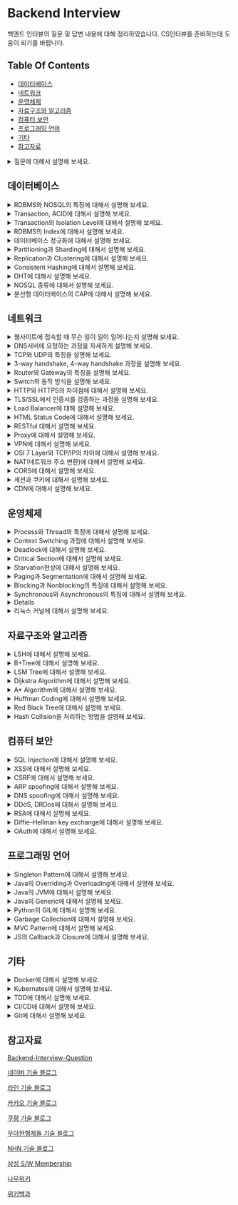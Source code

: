 # Backend Interview
백엔드 인터뷰의 질문 및 답변 내용에 대해 정리하였습니다. 
CS인터뷰를 준비하는데 도움이 되기를 바랍니다. 


## Table Of Contents
- [데이터베이스](#데이터베이스)
- [네트워크](#네트워크)
- [운영체제](#운영체제)
- [자료구조와 알고리즘](#자료구조와-알고리즘)
- [컴퓨터 보안](#컴퓨터-보안)
- [프로그래밍 언어](#프로그래밍-언어)
- [기타](#기타)
- [참고자료](#참고자료)


<details>
  <summary>질문에 대해서 설명해 보세요.</summary>
  </br>
  답변답변답변<br>
  </br>
</details>


## 데이터베이스
<details>
  <summary>RDBMS와 NOSQL의 특징에 대해서 설명해 보세요.</summary>
  </br>
  RDB의 경우, 정해진 스키마를 갖고 있습니다. <br>
  데이터는 관계를 통해서 여러개의 테이블에 분산됩니다. <br>
  테이블간의 관계에서 foreigen key를 사용해서 join이 가능하다는 점이 특징입니다. <br>
  NOSQL의 경우에는 다양한 프로그램들이 있어서 각기 특징이 다릅니다. <br>
  보편적인 특징으로는, RDB와 반대로 Schema가 존재하지 않고, 테이블 간의 관계를 정의하지 않으며, <br>
  분산 저장을 통한 Scale-out에 유리한 구조를 가지고 있습니다. <br>
  <br>
  RDB는 데이터 구조가 명확하고 변경 될 여지가 없고, <br> 
  데이터 무결성에 대한 보장이 필요한 시스템에서 사용하는 것이 좋습니다. <br>
  또한, 관계를 맺고 있는 데이터가 자주 Update가 일어나는 경우에 적합합니다. <br>
  NOSQL은 데이터 구조를 잘 알 수 없고, <br>
  데이터의 구조의 변경이 일어날 수 있는 경우에 사용하는  것이 좋습니다. <br>
  또한 데이터의 양이 많지만 Update가 많이 이루어지지 않는 시스템에 사용하는 것이 좋습니다. <br>
  </br>
</details>

<details>
  <summary>Transaction, ACID에 대해서 설명해 보세요.</summary>
  </br>
  트랜잭션이란 DB내에서 하나의 논리적 기능을 수행하기 위해서 여러 작업들을 묶어놓은 단위입니다. <br>
  ACID란 트랜잭션의 특징입니다. Atomicity, Consistency, Isolation, Durability를 나타냅니다.<br>
  <br>
  Atomicity, 원자성은 All or Nothing, 즉 한 트랜잭션 내의 모든 연산이<br>
  전부 수행되거나, 아니면 전부 수행되지 않는다는 것을 나타냅니다.<br>
  Consistnecy, 일관성은 트랜잭션 완료 이후에도 일관성 있는 DB상태를 유지하는 것을 의미합니다. <br>
  시스템의 규칙은 수행 전과 수행 후에도 같아야 합니다.<br>
  Isolation, 독립성은 트랜잭션 수행 중에는 다른 작업이 영향을 주지 않는다는 뜻입니다. <br>
  즉, 트랜잭션의 순서는 연속적이여야만 함을 의미합니다. <br>
  Durability, 영구성은 성공적으로 수행된 트랜잭션은 영원히 반영됨을 뜻합니다. <br>
  모든 트랜잭션은 로그로 남고, 이전 상태로 되돌릴 수 있습니다. <br>
  <br>
</details>

<details>
  <summary>Transaction의 Isolation Level에 대해서 설명해 보세요.</summary>
  </br>
  트랜잭션의 격리 수준은 여러가지 단계가 있습니다. <br>
  Lock 또는, MVCC(multiversion concurrency control)를 사용합니다. <br>
  <br>
  Level0, Read Uncommitted는 트랜젝션에서 처리중인,  <br>
  아직 커밋되지 않은 데이터를 다른 트랜잭션이 읽는 것을 허용합니다. <br>
  Dirty Read현상이 발생합니다.<br>
  정합성에 문제가 많아 주로 사용하지는 않습니다. <br>
  <br>
  Level1, Read Committed는 커밋되어 확정된 데이터만 읽는 것을 허용합니다.  <br>
  Non-Reapeatable Read(Inconsistent Analysis)현상이 발생합니다. <br>
  읽기를 공유하는 Lock를 이용해서 하나의 레코드를 읽을 때 Lock를 설정하고,  <br>
  해당 레코드에서 빠지는 순간 Lock을 해제해서 구현하는 방식이 있습니다. <br>
  또는 쿼리시작 시점의 Undo데이터를 제공하는 방식으로 구현이 가능합니다. <br>
  성능과 정합성에 적절한 타협을 한 방식으로 DBMS에서 주로 사용합니다. <br>
  <br>
  Level2, Repeatable Read는, 선행 트랜잭션이 읽은 데이터를 트랜잭션이 종료될 때 까지 <br>
  이후 트랜잭션이 Update/Delete를 하는 것을 허용하지 않습니다. <br>
  Phantom Read(첫번째 쿼리에서 없던 레코드가 두번째 쿼리에서 나타남)현상이 발생합니다.<br>
  Lock을 커밋할 때 까지 유지하는 방식으로 구현하거나,  <br>
  각 트랜잭션에 순차적으로 ID를 부여하여, <br>
  트랜잭션 ID보다 작은 번호에서 변경된 것만 읽게 하는 방식으로 구현이 가능합니다. <br>
  <br>
  Level3, Serializable는, 트랜잭션을 순차적으로 처리하는 것을 의미합니다. <br>
  읽는 것이 가장 엄격하고 정밀한 isolation을 보장하지만, <br>
  동시 처리성능이 낮아 거의 사용되지 않습니다. <br>
  <br>
</details>

<details>
  <summary>RDBMS의 Index에 대해서 설명해 보세요.</summary>
  </br>
  인덱스는 테이블의 동작 속도를 높여주는 자료 구조입니다. <br>
  인덱스를 설정할 때는, Cardinality 등의 기준을 사용해서 결정합니다. <br>
  Cardinality란, 특정 컬럼에 사용되는 값의 유니크한 값의 개수입니다.   <br>
  Cardinality가 높을 수록 인덱스를 설정했을 때 효율적입니다.  <br>
  Index를 설정할 경우 Select Query는 효과적으로 실행할 수 있지만,  <br>
  Create, Update, Delete Query의 경우 성능이 떨어지므로,  <br>
  DB가 어떻게 사용되는 지에 따라 적절한 수준으로 설정하는 것이 좋습니다.  <br>
  </br>
</details>

<details>
  <summary>데이터베이스 정규화에 대해서 설명해 보세요.</summary>
  </br>
  데이터베이스 정규화에는, 1NF, 2NF, 3NF, BCNF등이 있습니다. <br>
  정규화 되지 않은 테이블은, 갱신 이상, 삽입 이상, 삭제 이상 등의 문제가 있습니다. <br>
  정규화를 통해, Data Reduncamcy를 제거하며, <br>
  데이터 저장을 논리적으로, 의미있게(informative) 할 수 있는 장점이 있습니다.  <br>
  또한 데이터베이스 구조 확장 시에 구조 변경을 최소화 할 수 있습니다.  <br>
  <br>
  1NF, 1차 정규형의 핵심은, 각 Row마다 Column의 값이 1개씩만 있어야 합니다. (Atomic Value)<br>
  원칙적으로는 "어떤 관계와 동일 구조"임을 뜻하며, 아래의 조건이 있습니다.<br>
  1. 모든 Column(attribute)는 각 Table에서 Unique하다. <br>
  2. 모든 entry는 하나의 값을 가져야 하며, Atomic해야 한다. <br>
  3. 중복되는 Row가 없다.<br>
  <br>
  2NF, 2차 정규형의 핵심은, 부분적 종속이 없어야 합니다. (완전 함수 종속)<br>
  즉, Candidate Key와 K와, K에 속하지 않은 Attirbute A가 있을 때, <br>
  A를 결정하기 위해 K일부로 결정되지 않고, K전체를 참조해야 하는 경우,<br>
  1NF인 테이블은 2NF의 필요충분조건을 만족합니다. <br>
  <br>
  3NF, 3차 정규형의 핵심은 테이블 내의 모든 속성이 기본 키에만 의존해야 합니다. <br>
  (이행적 함수 종속 없음)<br>
  이행적 함수 종속이란 A -> B, B -> C  ==> A -> C 를 의미합니다. <br>
  <br>
  BCNF 정규화의 핵심은 모든 결정자가 후보 키가 되는 것입니다. <br>
  즉, 어떤 컬럼이 다른 컬럼의 값을 결정하는 결정자인데 Candidate Key가 아니라면,<br>
  BCNF 정규화를 만족시키기 위해 분해해야 합니다. <br>
  </br>
</details>

<details>
  <summary>Partitioning과 Sharding에 대해서 설명해 보세요.</summary>
  </br>
  파티셔닝은, Perfomance, Manageability, Availability를 향상시키기 위해<br>
  테이블/인덱스를 분리하는 방법입니다. <br>
  <br>
  파티셔닝 방법은 크게 두가지로 볼 수 있습니다.<br>
  Horizontal Partitioning은, 동일한 스키마의 데이터를 여러개의 테이블에<br>
  나누어 저장하는 것을 뜻합니다. Row기반으로 데이터를 분리합니다. <br>
  Vertical Partitioning은, 하나의 Entity에 저장된 데이터를 여러개의 엔티티로<br>
  분리하는것을 뜻합니다. Column기반으로 데이터를 분리합니다. <br>
  <br>
  Range Partitioning은, 연속적인 숫자 등을 기준으로 파티셔닝 하는 방식입니다. <br>
  Hash Partitioning은, 각 파티션마다 해시값의 범위를 할당하는 방식입니다. <br>
  범위 Query를 효율적으로 실행이 불가능하다는 단점이 있습니다. <br>
  추가적으로 보조 색인이 존재하는 DB라면 다음의 파티셔닝 방식을 사용합니다.<br>
  Document-based partitioning(Local index)의 경우, <br>
  각 파티션마다 index를 둡니다.<br>
  Term-based partitioning(Global index)의 경우, <br>
  모든 파티션의 데이터를 담당하는 index를 만들고, global index또한 파티셔닝합니다. <br>
  Global index의 갱신은 보편적으로 비동기적으로 이루어집니다. <br>
  <br>
  샤딩은, Horizontal Partitioning을 뜻하기도 하고, <br>
  그중에서도 물리적인 형태로 파티셔닝 하는 것만을 뜻하기도 합니다. <br>
  </br>
</details>

<details>
  <summary>Replication과 Clustering에 대해서 설명해 보세요.</summary>
  </br>
  리플리케이션은, DB를 권한에 따라 Master-Slave로 구축하는 방식입니다.  <br>
  Master Node는 쓰기작업만을, Slave Node는 읽기작업만을 처리합니다.  <br>
  비동기적으로 운영되어 지연시간이 적은 장점이 있지만, <br>
  데이터 동기화가 보장되지 않아 일관성에 문제가 있을 수 있고, <br>
  Master Node에 문제가 생길 경우 복구가 어렵습니다. <br>
  <br>
  클러스터링은, DB를 여러개의 서버에 수평적으로 구축하는 방식입니다. <br>
  클러스터링은 SPoF(Single point of Failure)와 같은 문제를 해결하기 위해서 사용합니다. <br>
  동기적으로 운영되어 Write에 지연 시간이 있습니다. <br>
  항상 일관성있는 데이터를 얻을 수 있고,  <br>
  하나의 노드가 죽어도 끊김없이 계속 운용이 가능합니다.  <br>
  </br>
</details>

<details>
  <summary>Consistent Hashing에 대해서 설명해 보세요.</summary>
  </br>
  Hash Ring을 사용해서 해싱을 하는 방법입니다. 
  메타정보 조회 없이 클러스터에서 키가 저장된 노드를 바로 찾아갈 수 있습니다.
  Rebalancing문제를 해결하기 위한 방법입니다. 
  Virtual Node는, 실제 물리 노드보다 토큰을 더 많이 보유하는 방식입니다.
  이를 통해, Object분포의 불균일성을 해결합니다. 
  
  
  
  일반 HashTable을 사용하면, 분산 DB에서 node를 추가하거나 삭제하는데
  O(K)의 시간이 걸립니다. (K는 Key의 수) Coninstent Hashing을 사용하면
  O(K/N)의 시간으로 가능합니다. 단, Key를 추가하거나 삭제할 때, 
  일반적인 HashTable은 O(1)이면 가능하지만, Consistent Hashing의 경우
  O(logN)의 시간이 걸립니다. (N은 Node의 수)
  
  DynamoDB, Memcached와 같은 NOSQL에 주로 사용되고 있습니다. 
  </br>
</details>

<details>
  <summary>DHT에 대해서 설명해 보세요.</summary>
  </br>
  Distributeed Hash Table
  Cassandra, BitTorrent
  </br>
</details>

<details>
  <summary>NOSQL 종류에 대해서 설명해 보세요.</summary>
  </br>
  
  </br>
</details>

<details>
  <summary>분산형 데이터베이스의 CAP에 대해서 설명해 보세요.</summary>
  </br>
  Database가 Consistency, Availability, Partitioning를 모두 만족할 수 없고, 
  둘만 만족할 수 있다는  것입니다. 
  </br>
</details>




## 네트워크
<details>
  <summary>웹사이트에 접속할 때 무슨 일이 일이 일어나는지 설명해 보세요.</summary>
  </br>
  주소창에 URL을 입력하면 브라우저는 DNS서버에 요청을 해서 IP주소를 얻습니다. <br>
  IP주소를 얻으면 HTTP를 이용해서 IP주소로 웹사이트에 대해 요청합니다. <br>
  서버는 요청을 받으면, 처리해서 다시 응답을 보냅니다. <br>
  브라우저는 응답을 받으면 HTML코드를 파싱해서 화면에 출력합니다. <br>
  </br>
</details>

<details>
  <summary>DNS서버에 요청하는 과정을 자세하게 설명해 보세요.</summary>
  </br>
  www.google.com 에 요청한다고 가정하겠습니다. <br>
  브라우저는 DNS서버에 요청하기 전, 브라우저에 도메인이 캐싱되어 있는지 확인합니다. <br>
  없을 경우, OS의 hosts파일에 도메인이 있는지 확인합니다. 없을 경우, local dns서버에 물어봅니다. <br>
  local dns서버는 root name서버의 ip주소를 기록한 hint파일이 있어, <br>
  이것을 참조하여 local dns 서버로 요청을 보냅니다. <br>
  root name서버는 NS레코드와 A레코드가 있는 Glue레코드를 참조하여 <br>
  top-level name server를 참조하라고 응답합니다. <br>
  top-level name server - com 서버는 그 아래 서버에 대한 정보를 갖고 있어 <br>
  google.com의 네임서버를 참조하라고 응답합니다. <br>
  최  요청을 받은 네임서버는 클라이언트에게 google.com의 IP주소를 전송합니다. <br>
  물론 각 서버는 한번 요청한 이후 캐시를 저장하고 있어 동일한 요청에 대해 계속 <br>
  다른 DNS서버로 요청을 보내지는 않습니다. 단, 캐시에는 TTL이 있어 유효기간이 지나면 삭제됩니다. <br>
  Windows의 경우, default로 86,400(1day)만큼 DNS Cache를 저장합니다. <br>
  <br>
  DNS서버에 요청을 보낼 때, 보편적으로는 UDP/53 포트를 사용하지만, 전송 데이터가 512Byte이상이거나, <br>
  Zone Transfer가 일어나는 경우에는 TCP/53을 사용합니다. <br>
  DNS프로토콜은 원래 암호화를 하지 않지만, 감청 이슈로 인해, DNS over TLS, DNS over HTTPS 등을 <br>
  이용해 암호화하려는 기술들이 사용되고 있습니다. <br>
  </br>
</details>

<details>
  <summary>TCP와 UDP의 특징을 설명해 보세요.</summary>
  </br>
  TCP/UDP 모두 OSI 7 Layer 중 Transport layer에서 사용하는 기술입니다. <br>
  TCP는 3-way handshake 과정을 통해 연결을 설정하고 4-way handshaker과정을 통해 해제합니다. <br>
  TCP는 흐름 제어를 위해 보편적으로 Sliding Window 방식을 사용합니다. 한 번에 처리할 수 있는 <br>
  데이터를 정해 놓고, 보내고, 응답받고, 윈도우를 밀어내는 방식을 반복해서 전송합니다. <br>
  이 때, Receiver는 Sender로 ACK을 보냅니다. ACK을 보낼 때, Seq번호를 순차적으로 같이 <br>
  전송하기 때문에 Sender는 같은 Seq번호의 ACK이 여러 번 도착할 경우 문제가 발생한 것을 <br>
  알 수 있습니다.  <br>
  TCP는 세그먼트가 손실되었거나 훼손된 경우 를 통해 Go-Back-ARQ 등을 통해 재전송합니다.<br>
  네트워크가 혼잡해지지 않도록, Slow Start등의 혼잡제어 기법또한 사용합니다. <br>
  UDP에는 이러한 제어가 존재하지 않습니다. <br>
  TCP와 UDP 모두Checksum을 이용해서 전송받은 데이터가 정확한지 검증하는 과정을 거칩니다. <br>
  <br>
  TCP는 연결 지향형 프로토콜로, HTTP, FTP등에서 주로 사용하며 속도가 느리나 신뢰성을 보장합니다. <br>
  UDP는 그 반대로, 순서와 확실한 전송이 보장되지 않지만, 속도가 빠르고 헤더 크기가 작습니다. <br> 
  UDP는 DNS, 일부 실시간 동영상 서비스, 응답속도가 중요한 게임 등에서 사용합니다. <br>
  <br>
  다른 Transport Layer의 프로토콜로는 QUIC가 있습니다. <br>
  HTTP/3에서 사용하며, UDP기반이지만 신뢰성을 보장해줍니다. <br>
  </br>
</details>

<details>
  <summary>3-way handshake, 4-way handshake 과정을 설명해 보세요.</summary>
  </br>
  3-way handshake <br>
    1. Server는 Listen상태, Client에서 SYN(M) 전송 <br>
    2. Server는 응답을 받고 SYN_RCV로 상태 전환, ACK(N+1),SYN(N) 전송 <br>
    3. Client는 Established 상태로 전환, ACK(N+1)전송 <br>
    4. Server는 ACK을 받고 서버는 Established 상태로 전환 <br>
  <br>
  4-way handshake <br>
    1. Client는 FIN 전송 <br>
    2. Server는 FIN을 받고 TIMEOUT으로 상태 전환, 일단 ACK전송 <br>
    3. Server는 나머지 데이터 모두 전송 후 FIN 전송 <br>
    4. Client는 FIN받고, ACK전송 <br>
    5. Server는 ACK을 받고 소켓 Close <br>
    6. Client는 Time wait으로 일정 기간 대기 이후 Close <br>
  </br>
</details>

<details>
  <summary>Router와 Gateway의 특징을 설명해 보세요.</summary>
  </br>
  라우터는 OSI 7 Layer 중, Network Layer에서 동작하는 장비입니다. <br>
  Subnet이 다른 장비간을 연결 할 떄 사용합니다. <br>
  Routing Table을 참조하여 목적지의 IP주소에 따라 다른 Router로 패킷을 전달합니다. <br>
  라우팅 기법으로는 CIDR(사이더)방식을 가장 많이 활용하며, <br>
  각 네트워크의 영역을 구분지을 수 있습니다.  <br>
  게이트웨이는 서로 다른 통신망, 혹은 다른 프로토콜을 사용하는 네트워크 간을 연결해 줍니다. <br>
  다만 게이트웨이와 라우터는 명확하게 분리되는 개념이 아닙니다. 특정 역할을 의미하는 것이라서, <br>
  라우터가 게이트웨이의 역할을 할 수도 있고, 다른 장비나 소프트웨어가 그러한 역할을 할 수도 있습니다. 
  </br><br>
</details>

<details>
  <summary>Switch의 동작 방식을 설명해 보세요.</summary>
  </br>
  스위치는 OSI 7 Layer 중, Data Link Layer에서 동작하는 장비입니다. <br>
  Mac Address가 기록된 테이블을 가지고 있어,  <br>
  목적지의 MAC주소를 가진 장비의 포트로만 프레임을 전송합니다. <br>
  스위치가 처음에 아무런 정보도 갖고 있지 않다면, 모든 포트로 프레임을 전송하지만, <br>
  프레임이 스위치를 거쳐갈 때, 각 포트의 MAC주소를 기억합니다. <br>
  처음 MAC주소를 사용한 통신을 하기 위해서는, 송신자는 ARP요청 패킷을 <br>
  Broadcast로 전송합니다. 모든 호스트와 라우터는 ARP 요청 패킷을 수신하지만, <br>
  요청 패킷에 해당하는 수신자만 ARP Reply 패킷을 유니캐스트로 전송합니다. <br>
  </br>
</details>

<details>
  <summary>HTTP와 HTTPS의 차이점에 대해서 설명해 보세요.</summary>
  </br>
  HTTP는 평문 데이터를 전송하는 프로토콜이고, 이러한 과정에서 제3자가 패킷을 탈취할 경우, <br>
  패킷 안에 있는 정보를 볼 수 있습니다. HTTPS는 HTTP내용을 SSL/TLS를 프로토콜을 통해 <br>
  암호화 해서 전송합니다. <br>
  HTTPS는 80번 포트를, HTTPS는 443번 포트를 사용합니다.  <br>
  TLS통신을 위해서 Hannshake과정을 거치며, 내용은 다음과 같습니다. <br>
  1. Client는 ClientHello 전송 <br>
  2. Server는 ServerHello 전송 <br>
  3. Server는 인증서, 랜덤 데이터를 포함한 Certificate전송 <br>
  4. Client는 인증서 검증 <br>
  5. Client는 pre-master secret을 생성하고 인증서의 공개 키를 이용해 암호화, 전송 <br>
  6. Server는 복호화해서 pre-master secret을 알아내고, master secret생성 <br>
  7. Server는 master secret으로 Session key생성 <br>
  8. Server, Client는 ChangeCipherSpec, Finished전송으로 과정 완료 <br>
  9. Server, Client는 대칭키 암호를 이용해 통신 <br>
  <br>
</details>

<details>
  <summary>TLS/SSL에서 인증서를 검증하는 과정을 설명해 보세요.</summary>
  </br>
  인증서에는, 발급자, 서명 알고리즘, 유효기간, 공개 키, 지문 등의 내용이 있습니다. <br>
  <br>
  인증서의 검증은 최상위 인증 기관 - Root CA가 신뢰할 수 있다는 것으로 시작합니다. <br>
  Root CA들의 인증서 및 공개 키는 보통 MS 트러스티드 루트 프로그램 등, OS에서 받아옵니다. <br>
  다만 최근 Chrome의 경우 자체 루트 인증인 Chrome root program을 운영할 계획이라고 합니다. <br>
  <br>
  중간 인증 기관(ICA)의 인증서가 신뢰할 만한 인증서인지 검증하기 위해, <br>
  ICA인증서의 지문을 RootCA의 공개키를 이용해서 복호화합니다. <br>
  이 지문이 인증서의 해시값과 일치할 경우 인증서를 신뢰할 수 있습니다 <br>
  동일한 과정을 하위 CA까지 검증하는 과정(Chain of Trust)으로 인증서를 검증할 수 있습니다. <br>
  암호화 알고리즘으로는 SHA256 RSA2048을 주로 사용합니다.<br>
  다만 RootCA를 신뢰할 수 없을 때, <br>
  즉 RootCA의 비밀키가 유출되었을 경우에는 문제가 발생할 수 있습니다. <br>
  참고: chrome://settings/security <br>
  <br>
</details>

<details>
  <summary>Load Balancer에 대해 설명해 보세요.</summary>
  </br>
   로드 밸런서는 서버에 가해지는 부하를 분산해주는 장치 및 기술을 말합니다. <br>
   서버에서 서비스를 하기에 트래픽이 너무 높다면 Scale-up / Scale-out 을 해야 합니다. <br>
   다만 Scale-up은 한계가 있어 결국 분산 처리를 위해 Scale-out을 합니다. <br>
   DNS서버가 로드밸런서의 IP주소를 클라이언트에게 전송하고, 클라이언트는 로드밸런서로 요청을 보냅니다. <br>
   로드밸런서는 요청을 서버로 분배하고, 서버는 로드밸런서로, 또는 클라이언트로 직접 응답을 보냅니다. <br>
   로드밸런서는, Health Check, Tunneling, NAT(Network Address Translation) 등의 기능을 합니다. 
   로드밸런서의 종류로는 4-layer / 7-layer에서 작동하는 로드밸런서가 있습니다. <br>
   l4 로드밸런서의 작동 방식중 대표적인 것은 다음과 같습니다. <br>
   Weighted Least Connections: 서버의 커넥션의 수와 가중치를 바탕으로 요청을 분배합니다. <br>
   Fastest Response Time: 서버가 응답하는 시간이 가장 빠른 서버로 요청을 분배합니다. <br>
   Source Hash Scehduling: 사용자의 IP를 해싱하고 그 결과로 서버로 요청을 분배합니다. <br>
   l7 로드밸런서의 경우 l4로드밸런서의 기능을 포함하여, 추가적으로 <br>
   URL Switching: 하위 URL들을 특정 서버로 처리합니다.<br>
   Context Swithcing: 리소스에 따라 요청을 분배합니다. (이미지/동영상 등)<br>
   Persistence with Cookies: 쿠키 정보를 바탕으로 동일한 서버에 계속 할당해주는 방식입니다. <br>
   <br>
   SLB에서 발전된 개념으로 GSLB가 있습니다. <br>
   GSLB란 DNS를 기반으로 로드밸런싱을 하는 방법입니다. <br>
   동일한 서비스를 하는 서버들이 여러 지역에 분산되어 운용 될 때 이용하는 방식입니다. <br>
   단순 DNS방식에 비해, Health Check를 하고, RTT및 지리적 위치를 고려하여 <br>
   요청을 분배한다는 장점이 있습니다. <br>
   GSLB는 Local name server와 Second Level name server사이에 위치합니다. <br>
   GSLB는 DNS Proxy로 동작하여, DNS Query를 내부 DNS서버로 전달하는 역할을 합니다. <br>
   </br>
</details>

<details>
  <summary>HTML Status Code에 대해서 설명해 보세요.</summary>
  </br>
   200: 성공 <br>
   3xx: 리다이렉션 <br>
   403: Forbidden, 권한 없음 <br>
   404: Not Found, 찾을 수 없음<br>
   500: 내부 서버 오류<br>
   503: 서비스 사용 불가 (서버 오버로드 등)<br>
  </br>
</details>

<details>
  <summary>RESTful 대해서 설명해 보세요.</summary>
  </br>
   REST란 Representational State Transfer의 약자입니다. <br>
   REST API는 URI, HTTP Method, Representation으로 이루어져 있습니다.<br>
   URI는, Resource를 뜻하는 것으로 명사적으로 구성되는 것이 좋습니다.<br>
   HTTP Method는, Verb를 뜻하는 것으로 GET, POST, PUT, DELETE등이 있습니다.<br>
   각 메소드는 CRUD에 대응되며, 그에 맞는 동작을 하도록 구성하는 것이 좋습니다. <br>
   Representation은 응답을 뜻합니다. Json을 주로 사용하나, XML, TEXT등도 사용가능합니다.<br>
   <br>
   REST의 특징으로는 6가지의 제한 조건이 있습니다. <br>
   1. Uniform Interface는, Resource에 대한 조작을 통일된 인터페이스로 수행가능해야 합니다.<br>
   HTTP를 따르는 모든 플랫폼에서 사용이 가능해야 하고, 특정 언어나 플랫폼에 종속되지 않습니다.<br>
   또한, 메세지의 내용을 읽는 것으로 무슨 요청을 판단하는지 사람이 쉽게 알 수 있습니다. <br>
   2. Stateless는, 클라이언트의 상태를 서버가 유지하지 않는다는 것을 의미합니다.<br>
   세션, 쿠키 등을 별도로 관리하지 않아, 자유도가 높아지고 구현이 단순해집니다.<br>
   3. Cacheable은, HTTP를 사용하는 덕분에 HTTP의 해싱 기능이 사용가능하다는 점입니다.<br>
   4. Layered System은, REST서버가 여러 계층으로 구성될 수 있다는 점입니다. <br>
   로드밸런싱, SSL등을 하는 계층을 추가할 수 있습니다. <br>
   5. Client-server architecture는, 클라이언트와 서버가 분리되어 의존성이 줄어든다는 점입니다.<br>
   실질적으로 Backend와 Frontend의 개발의 분리가 쉬워질 수 있습니다. <br>
   6. Code on demand(Optional)는, Server로부터 스크립트를 받아서 클라이언트에서 JS등으로<br>
   실행이 가능하다는 점입니다. <br>
  </br>
</details>

<details>
  <summary>Proxy에 대해서 설명해 보세요.</summary>
  </br>
  프록시는, 클라이언트가 자신을 통해서 타 네트워크 서비스에 간접적으로 접속할 수 있게 해주는 </br>
  시스템을 뜻합니다.  보안을 목적으로, 또는 캐시를 이용한 빠른 서비스를 목적으로 주로 사용합니다. </br>
  Open Proxy(Forwarding Proxy)는, 어떤 유저라도 접속 가능한 프록시 서버를 뜻합니다. </br>
  Anonymous Proxy, Transparnet Proxy 등이 존재합니다. </br>
  Reverse Proxy(Surrogate Proxy)는, 클라이언트들이 프록시 서버를 볼 때, 원본 서버로</br>
  보이게 하는 시스템을 뜻합니다. 클라이언트는 원본 서버의 존재를 알 수 없고, 모든 원본 서버의</br>
  트래픽은 프록시를 통해 거쳐가게 됩니다. </br>
  SSL Encryption, Load balancing, Cache, Compression등의 목적으로 사용합니다. </br>
  </br>
</details>

<details>
  <summary>VPN에 대해서 설명해 보세요.</summary>
  </br>
  </br>
</details>

<details>
  <summary>OSI 7 Layer와 TCP/IP의 차이에 대해서 설명해 보세요.</summary>
  </br>

  </br>
</details>

<details>
  <summary>NAT(네트워크 주소 변환)에 대해서 설명해 보세요.</summary>
  </br>

  </br>
</details>

<details>
  <summary>CORS에 대해서 설명해 보세요.</summary>
  </br>

  </br>
</details>

<details>
  <summary>세션과 쿠키에 대해서 설명해 보세요.</summary>
  </br>

  </br>
</details>

<details>
  <summary>CDN에 대해서 설명해 보세요.</summary>
  </br>

  </br>
</details>



## 운영체제

<details>
  <summary>Process와 Thread의 특징에 대해서 설명해 보세요.</summary>
  </br>

  </br>
</details>

<details>
  <summary>Context Switching 과정에 대해서 설명해 보세요.</summary>
  </br>

  </br>
</details>

<details>
  <summary>Deadlock에 대해서 설명해 보세요.</summary>
  </br>

  </br>
</details>

<details>
  <summary>Critical Section에 대해서 설명해 보세요.</summary>
  </br>

  </br>
</details>

<details>
  <summary>Starvation현상에 대해서 설명해 보세요.</summary>
  </br>

  </br>
</details>

<details>
  <summary>Paging과 Segmentation에 대해서 설명해 보세요.</summary>
  </br>

  </br>
</details>

<details>
  <summary>Blocking과 Nonblocking의 특징에 대해서 설명해 보세요.</summary>
  </br>

  </br>
</details>

<details>
  <summary>Synchronous와 Asynchronous의 특징에 대해서 설명해 보세요.</summary>
  </br>

  </br>
</details>

<details>
  <summaryMemory Structure에 대해서 설명해 보세요.</summary>
  </br>
  Code, Data, Stack, Heap
  </br>
</details>

<details>
  <summary>리눅스 커널에 대해서 설명해 보세요.</summary>
  </br>

  </br>
</details>


## 자료구조와 알고리즘

<details>
  <summary>LSH에 대해서 설명해 보세요.</summary>
  </br>
  Jaccard 유사도 J(A, B) = |A∪B|/|A∪B| </br>
  min-hash </br>
  Rabin fingerprint </br>
  Locality Senesitive Hashing </br>
  </br>
</details>

<details>
  <summary>B+Tree에 대해서 설명해 보세요.</summary>
  </br>
  
  </br>
</details>

<details>
  <summary>LSM Tree에 대해서 설명해 보세요.</summary>
  </br>
  Log-Structured Merge Tree
  </br>
</details>

<details>
  <summary>Dijkstra Algorithm에 대해서 설명해 보세요.</summary>
  </br>

  </br>
</details>

<details>
  <summary>A* Algorithm에 대해서 설명해 보세요.</summary>
  </br>

  </br>
</details>

<details>
  <summary>Huffman Coding에 대해서 설명해 보세요.</summary>
  </br>

  </br>
</details>

<details>
  <summary>Red Black Tree에 대해서 설명해 보세요.</summary>
  </br>

  </br>
</details>

<details>
  <summary>Hash Collision을 처리하는 방법을 설명해 보세요.</summary>
  </br>
  1. Sepearate Chaning는, Linked List로 해시 충돌을 처리한다. </br>
  2. Open Addressing은, Liniear Probing, Double Hashing등을 사용해서</br>
  다른 버켓에 담는 것으로 해시 충돌을 처리한다.</br>
  </br>
</details>


## 컴퓨터 보안

<details>
  <summary>SQL Injection에 대해서 설명해 보세요.</summary>
  </br>

  </br>
</details>

<details>
  <summary>XSS에 대해서 설명해 보세요.</summary>
  </br>

  </br>
</details>

<details>
  <summary>CSRF에 대해서 설명해 보세요.</summary>
  </br>

  </br>
</details>

<details>
  <summary>ARP spoofing에 대해서 설명해 보세요.</summary>
  </br>

  </br>
</details>

<details>
  <summary>DNS spoofing에 대해서 설명해 보세요.</summary>
  </br>

  </br>
</details>

<details>
  <summary>DDoS, DRDos에 대해서 설명해 보세요.</summary>
  </br>

  </br>
</details>

<details>
  <summary>RSA에 대해서 설명해 보세요.</summary>
  </br>

  </br>
</details>

<details>
  <summary>Diffie–Hellman key exchange에 대해서 설명해 보세요.</summary>
  </br>

  </br>
</details>

<details>
  <summary>OAuth에 대해서 설명해 보세요.</summary>
  </br>

  </br>
</details>


## 프로그래밍 언어

<details>
  <summary>Singleton Pattern에 대해서 설명해 보세요.</summary>
  </br>

  </br>
</details>

<details>
  <summary>Java의 Overriding과 Overloading에 대해서 설명해 보세요.</summary>
  </br>

  </br>
</details>

<details>
  <summary>Java의 JVM에 대해서 설명해 보세요.</summary>
  </br>

  </br>
</details>

<details>
  <summary>Java의 Generic에 대해서 설명해 보세요.</summary>
  </br>

  </br>
</details>

<details>
  <summary>Python의 GIL에 대해서 설명해 보세요.</summary>
  </br>

  </br>
</details>

<details>
  <summary>Garbage Collection에 대해서 설명해 보세요.</summary>
  </br>

  </br>
</details>

<details>
  <summary>MVC Pattern에 대해서 설명해 보세요.</summary>
  </br>

  </br>
</details>

<details>
  <summary>JS의 Callback과 Closure에 대해서 설명해 보세요.</summary>
  </br>

  </br>
</details>


## 기타
<details>
  <summary>Docker에 대해서 설명해 보세요.</summary>
  </br>

  </br>
</details>

<details>
  <summary>Kubernates에 대해서 설명해 보세요.</summary>
  </br>

  </br>
</details>

<details>
  <summary>TDD에 대해서 설명해 보세요.</summary>
  </br>

  </br>
</details>

<details>
  <summary>CI/CD에 대해서 설명해 보세요.</summary>
  </br>

  </br>
</details>

<details>
  <summary>Git에 대해서 설명해 보세요.</summary>
  </br>

  </br>
</details>


## 참고자료
[Backend-Interview-Question](https://github.com/ksundong/backend-interview-question)

[네이버 기술 블로그](https://d2.naver.com/helloworld)

[라인 기술 블로그](https://engineering.linecorp.com/ko/blog/)

[카카오 기술 블로그](https://tech.kakao.com/blog/)

[쿠팡 기술 블로그](https://medium.com/coupang-tech/technote/home)

[우아한형제들 기술 블로그](https://woowabros.github.io/)

[NHN 기술 블로그](https://meetup.toast.com/)

[삼성 S/W Membership](http://www.secmem.org/)

[나무위키](https://namu.wiki/)

[위키백과](https://ko.wikipedia.org/wiki/)
